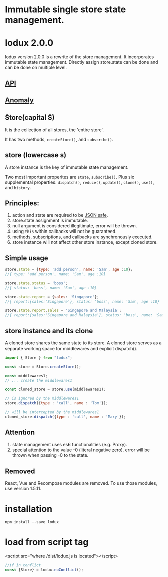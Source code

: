 # Immutable single store state management.  
# lodux 2.0.0
lodux version 2.0.0 is a rewrite of the store management. 
It incorporates immutable state management. Directly assign store.state can be done and can be done on multiple level.
  
## [API](API.md)

## [Anomaly](Anomaly.md)

## Store(capital S)  
It is the collection of all stores, the 'entire store'.  

It has two methods, `createStore()`, and `subscribe()`.  

## store (lowercase s)
A store instance is the key of immutable state management.  

Two most important properites are `state`, `subscribe()`.
Plus six supplemental properties. `dispatch()`, `reduce()`, `update()`, `clone()`, `use()`, and `history`.  

## Principles:
1. action and state are required to be [JSON safe](JSONSafe.md). 
2. store.state assignment is immutable.
3. null argument is considered illegitimate, error will be thrown.
4. using `this` within callbacks will not be guaranteed.
5. methods, subscriptions, and callbacks are synchronously executed.
6. store instance will not affect other store instance, except cloned store.

## Simple usage
```javascript
store.state = {type: 'add person', name: 'Sam', age :10};
//{ type: 'add person', name: 'Sam', age :10}

store.state.status = 'boss';
//{ status: 'boss', name: 'Sam', age :10}

store.state.report = {sales: 'Singapore'};
//{ report:{sales:'Singapore'}, status: 'boss', name: 'Sam', age :10}

store.state.report.sales = 'Singapore and Malaysia';
//{ report:{sales:'Singapore and Malaysia'}, status: 'boss', name: 'Sam', age :10}
```

## store instance and its clone
A cloned store shares the same state to its store. A cloned store serves as a separate working space for middlewares and explicit dispatch().

```javascript
import { Store } from "lodux";

const store = Store.createStore();

const middlewares1;
// ... create the middlewares1

const cloned_store = store.use(middlewares1);

// is ignored by the middlewares1
store.dispatch({type : 'call', name : 'Tom'});

// will be intercepted by the middlewares1
cloned_store.dispatch({type : 'call', name : 'Mary'});
```

## Attention
1. state management uses es6 functionalities (e.g. Proxy). 
2. special attention to the value -0 (literal negative zero). 
error will be thrown when passing -0 to the state.  

## Removed
React, Vue and Recompose modules are removed. To use those modules, use version 1.5.11.


# installation
```javascript
npm install --save lodux
```

# load from script tag
&lt;script src="where /dist/lodux.js is located">&lt;/script>
```javascript
//if in conflict
const {Store} = lodux.noConflict();
```
